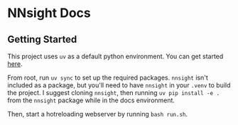 # NNsight Docs

## Getting Started

This project uses `uv` as a default python environment. You can get started [here](https://docs.astral.sh/uv/getting-started/installation/).

From root, run `uv sync` to set up the required packages. `nnsight` isn't included as a package, but you'll need to have `nnsight` in your `.venv` to build the project. I suggest cloning `nnsight`, then running `uv pip install -e .` from the `nnsight` package while in the docs environment.

Then, start a hotreloading webserver by running `bash run.sh`.

